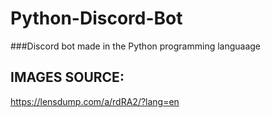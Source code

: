 # Python-Discord-Bot
###Discord bot made in the Python programming languaage

## IMAGES SOURCE:
https://lensdump.com/a/rdRA2/?lang=en
